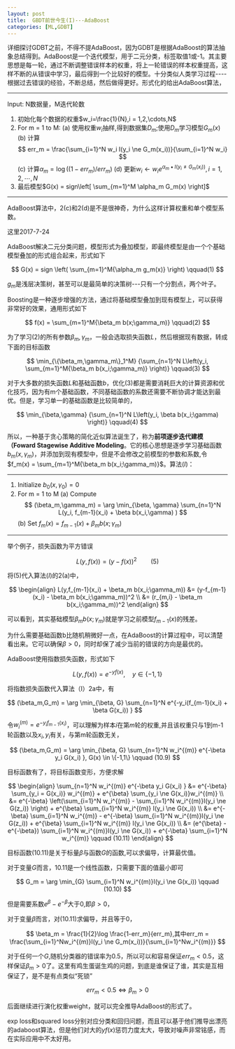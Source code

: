 ```yaml
---
layout: post
title:  GBDT前世今生(I)---AdaBoost
categories: [ML,GDBT]
---
```


详细探讨GDBT之前，不得不提AdaBoost，因为GDBT是根据AdaBoost的算法抽象总结得到。AdaBoost是一个迭代模型，用于二元分类，标签取值1或-1。其主要思想是每一轮，通过不断调整错误样本的权重，将上一轮错误的样本权重提高，这样不断的从错误中学习，最后得到一个比较好的模型。十分类似人类学习过程----根据过去错误的经验，不断总结，然后做得更好。形式化的给出AdaBoost算法，

---
Input: N数据量，M迭代轮数
1. 初始化每个数据的权重$w_i=\frac{1}{N},i = 1,2,\cdots,N$
2. For m = 1 to M:
  (a) 使用权重$w_i$抽样,得到数据集$D_m$;使用$D_m$学习模型$G_m(x)$
  (b) 计算
    $$
      err_m = \frac{\sum_{i=1}^N w_i I(y_i \ne G_m(x_i))}{\sum_{i=1}^N w_i}
    $$
  (c) 计算$\alpha_m = \log((1-err_m)/err_m)$
  (d) 更新$w_i \leftarrow w_i e^{\alpha_m \bullet I(y_i \ne G_m(x_i))}, i = 1,2,\cdots,N$
3. 最后模型$G(x) = sign\left[ \sum_{m=1}^M \alpha_m G_m(x)   \right]$
---

AdaBoost算法中，2(c)和2(d)是不是很神奇，为什么这样计算权重和单个模型系数。


这里2017-7-24



AdaBoost解决二元分类问题，模型形式为叠加模型，即最终模型是由一个个基础模型叠加的形式组合起来，形式如下

$$
  G(x) = sign \left( \sum_{m=1}^M{\alpha_m g_m(x)} \right) \qquad(1)
$$

$g_m$是浅层决策树，甚至可以是最简单的决策树---只有一个分割点，两个叶子。





Boosting是一种逐步增强的方法，通过将基础模型叠加到现有模型上，可以获得非常好的效果，通用形式如下


$$
  f(x) =  \sum_{m=1}^M{\beta_m b(x;\gamma_m)} \qquad(2)
$$

为了学习(2)的所有参数$\beta_m,\gamma_m$，一般会选取损失函数$L$，然后根据现有数据，转成下面的目标函数

$$
  \min_{\{\beta_m,\gamma_m\}_1^M} {\sum_{n=1}^N L\left(y_i, \sum_{m=1}^M{\beta_m b(x_i;\gamma_m)} \right)} \qquad(3)
$$

对于大多数的损失函数$L$和基础函数$b$，优化(3)都是需要消耗巨大的计算资源和优化技巧，因为有m个基础函数，不同基础函数的系数还需要不断协调才能达到最优。但是，学习单一的基础函数是比较简单的，

$$
  \min_{\beta,\gamma} {\sum_{n=1}^N L\left(y_i, \beta b(x_i;\gamma) \right)} \qquad(4)
$$


所以，一种基于贪心策略的简化近似算法诞生了，称为**前项逐步迭代建模（Foward Stagewise Additive Modeling**。它的核心思想是逐步学习基础函数$b_m(x,\gamma_m)$，并添加到现有模型中，但是不会修改之前模型的参数和系数,令$f_m(x) = \sum_{m=1}^M{\beta_m b(x_i;\gamma_m)}$。算法($I$)：

---
1. Initialize $b_0(x,\gamma_0) = 0$
2. For m = 1 to M
  (a) Compute
      $$
        (\beta_m,\gamma_m) =  \arg \min_{\beta, \gamma} \sum_{n=1}^N L(y_i, f_{m-1}(x_i) + \beta b(x_i,\gamma) )
      $$
  (b) Set $f_m(x) = f_{m-1}(x) + \beta_m b(x;\gamma_m)$
---


举个例子，损失函数为平方错误

$$
  L(y,f(x)) = (y-f(x))^2 \qquad (5)
$$

将(5)代入算法($I$)的2(a)中，

$$
  \begin{align}
    L(y,f_{m-1}(x_i) + \beta_m b(x_i;\gamma_m)) &= (y-f_{m-1}(x_i) - \beta_m b(x_i;\gamma_m))^2 \\
    &= (r_{m,i} - \beta_m b(x_i;\gamma_m))^2
  \end{align}
$$

可以看到，其实基础模型$\beta_m b(x;\gamma_m)$就是学习之前模型$f_{m-1}(x)$的残差。



为什么需要基础函数b比随机稍微好一点，在AdaBoost的计算过程中，可以清楚看出来。它可以确保$\beta > 0$，同时却保了减少当前的错误的方向是最优的。

AdaBoost使用指数损失函数，形式如下

$$
  L(y, f(x)) = e^{-yf(x)}, \quad y \in \{-1,1\}
$$

将指数损失函数代入算法（I）2a中，有

$$
  (\beta_m,G_m) =  \arg \min_{\beta, G} \sum_{n=1}^N e^{-y_i(f_{m-1}(x_i) + \beta G(x_i)) }
$$

令$w_i^{(m)} = e^{-y_if_{m-1}(x_i)}$，可以理解为样本$i$在第$m$轮的权重,并且该权重只与1到m-1轮函数以及$x_i,y_i$有关，与第m轮函数无关，

$$
  (\beta_m,G_m) =  \arg \min_{\beta, G} \sum_{n=1}^N  w_i^{(m)} e^{-\beta y_i G(x_i) }, G(x) \in \{-1,1\} \qquad (10.9)
$$

目标函数有了，将目标函数变形，方便求解


$$
  \begin{align}
  \sum_{n=1}^N  w_i^{(m)} e^{-\beta y_i G(x_i) }
    &= e^{-\beta} \sum_{y_i = G(x_i)} w_i^{(m)} +   e^{\beta} \sum_{y_i \ne G(x_i)}w_i^{(m)} \\
    &= e^{-\beta} \left(\sum_{i=1}^N w_i^{(m)} - \sum_{i=1}^N w_i^{(m)}I(y_i \ne G(z_i)) \right)  
       + e^{\beta} \sum_{i=1}^N w_i^{(m)} I(y_i \ne G(x_i))
    \\
    &= e^{-\beta}  \sum_{i=1}^N w_i^{(m)} - e^{-\beta} \sum_{i=1}^N w_i^{(m)}I(y_i \ne G(z_i))  
       + e^{\beta} \sum_{i=1}^N w_i^{(m)} I(y_i \ne G(x_i)) \\
    &= (e^{\beta} - e^{-\beta}) \sum_{i=1}^N w_i^{(m)}I(y_i \ne G(x_i)) + e^{-\beta}  \sum_{i=1}^N w_i^{(m)}  \qquad (10.11)
  \end{align}
$$

目标函数(10.11)是关于标量$\beta$与函数$G$的函数,可以求偏导，计算最优值。

对于变量$G$而言，10.11是一个线性函数，只需要下面的值最小即可

$$
  G_m = \arg \min_{G} \sum_{i=1}^N w_i^{(m)}I(y_i \ne G(x_i)) \qquad (10.10)
$$

但是需要系数$e^{\beta} - e^{-\beta}$大于0,即$\beta > 0$，

对于变量$\beta$而言，对(10.11)求偏导，并且等于0，

$$
  \beta_m = \frac{1}{2}\log \frac{1-err_m}{err_m},其中err_m = \frac{\sum_{i=1}^Nw_i^{(m)}I(y_i \ne G_m(x_i))}{\sum_{i=1}^Nw_i^{(m)}}
$$

对于任何一个$G$,随机分类器的错误率为0.5，所以可以和容易保证$err_m < 0.5$，这样保证$\beta_m > 0$了。这里有鸡生蛋诞生鸡的问题，到底是谁保证了谁，其实是互相保证了，是不是有点类似“死锁”

$$
  err_m < 0.5 \Leftrightarrow \beta_m > 0
$$

后面继续进行演化权重weight，就可以完全推导AdaBoost的形式了。


exp loss和squared loss分别对应分类和回归问题，而且可以基于他们推导出漂亮的adaboost算法，但是他们对大的$yf(x)$惩罚力度太大，导致对噪声非常铭感，而在实际应用中不太好用。
